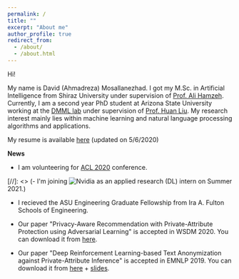 ```yaml
---
permalink: /
title: ""
excerpt: "About me"
author_profile: true
redirect_from: 
  - /about/
  - /about.html
---
```


Hi!

My name is David (Ahmadreza) Mosallanezhad. I got my M.Sc. in Artificial Intelligence from Shiraz University under supervision of [Prof. Ali Hamzeh](http://shirazu.ac.ir/faculty/home/ali/en). Currently, I am a second year PhD student at Arizona State University working at the [DMML lab](http://dmml.asu.edu/) under supervision of [Prof. Huan Liu](http://www.public.asu.edu/~huanliu/). My research interest mainly lies within machine learning and natural language processing algorithms and applications.

My resume is available [here](https://davood-m.github.io/files/resume.pdf) (updated on 5/6/2020)

**News**
- I am volunteering for [ACL 2020](https://acl2020.org/) conference.

[//]: <> (- I'm joining ![Nvidia](https://davood-m.github.io/files/nvidia.png) as an applied research (DL) intern on Summer 2021.)

- I recieved the ASU Engineering Graduate Fellowship from Ira A. Fulton Schools of Engineering.

- Our paper "Privacy-Aware Recommendation with Private-Attribute Protection using Adversarial Learning" is accepted in WSDM 2020. You can download it from [here](https://dl.acm.org/doi/pdf/10.1145/3336191.3371832).

- Our paper "Deep Reinforcement Learning-based Text Anonymization against Private-Attribute Inference" is accepted in EMNLP 2019. You can download it from [here](https://www.aclweb.org/anthology/D19-1240/) + [slides](https://davood-m.github.io/files/Slides_EMNLP19.pptx).
